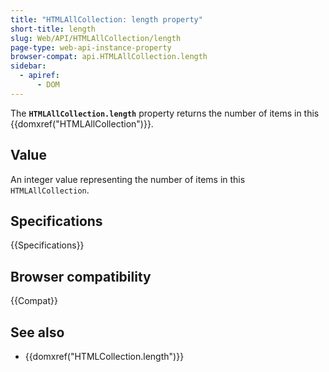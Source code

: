 ```yaml
---
title: "HTMLAllCollection: length property"
short-title: length
slug: Web/API/HTMLAllCollection/length
page-type: web-api-instance-property
browser-compat: api.HTMLAllCollection.length
sidebar:
  - apiref:
      - DOM
---
```


The **`HTMLAllCollection.length`** property returns the number of items in this {{domxref("HTMLAllCollection")}}.

## Value

An integer value representing the number of items in this `HTMLAllCollection`.

## Specifications

{{Specifications}}

## Browser compatibility

{{Compat}}

## See also

- {{domxref("HTMLCollection.length")}}
